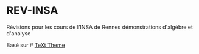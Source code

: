 # REV-INSA
Révisions pour les cours de l'INSA de Rennes
démonstrations d'algèbre et d'analyse

Basé sur # [TeXt Theme](https://github.com/kitian616/jekyll-TeXt-theme)